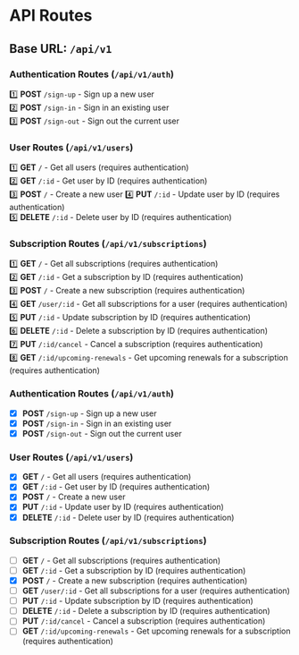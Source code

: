 # API Routes

## Base URL: `/api/v1`

### Authentication Routes (`/api/v1/auth`)

1️⃣ **POST** `/sign-up` - Sign up a new user  
2️⃣ **POST** `/sign-in` - Sign in an existing user  
3️⃣ **POST** `/sign-out` - Sign out the current user  

### User Routes (`/api/v1/users`)

1️⃣ **GET** `/` - Get all users (requires authentication)  
2️⃣ **GET** `/:id` - Get user by ID (requires authentication)  
3️⃣ **POST** `/` - Create a new user 
4️⃣ **PUT** `/:id` - Update user by ID (requires authentication)  
5️⃣ **DELETE** `/:id` - Delete user by ID (requires authentication)

### Subscription Routes (`/api/v1/subscriptions`)

1️⃣ **GET** `/` - Get all subscriptions (requires authentication)  
2️⃣ **GET** `/:id` - Get a subscription by ID (requires authentication)  
3️⃣ **POST** `/` - Create a new subscription (requires authentication)  
4️⃣ **GET** `/user/:id` - Get all subscriptions for a user (requires authentication)  
5️⃣ **PUT** `/:id` - Update subscription by ID (requires authentication)  
6️⃣ **DELETE** `/:id` - Delete a subscription by ID (requires authentication)  
7️⃣ **PUT** `/:id/cancel` - Cancel a subscription (requires authentication)  
8️⃣ **GET** `/:id/upcoming-renewals` - Get upcoming renewals for a subscription (requires authentication)

### Authentication Routes (`/api/v1/auth`)

- [x] **POST** `/sign-up` - Sign up a new user  
- [x] **POST** `/sign-in` - Sign in an existing user  
- [x] **POST** `/sign-out` - Sign out the current user  

### User Routes (`/api/v1/users`)

- [X] **GET** `/` - Get all users (requires authentication)  
- [x] **GET** `/:id` - Get user by ID (requires authentication)  
- [x] **POST** `/` - Create a new user  
- [x] **PUT** `/:id` - Update user by ID (requires authentication)  
- [x] **DELETE** `/:id` - Delete user by ID (requires authentication)  

### Subscription Routes (`/api/v1/subscriptions`)

- [ ] **GET** `/` - Get all subscriptions (requires authentication)  
- [ ] **GET** `/:id` - Get a subscription by ID (requires authentication)  
- [x] **POST** `/` - Create a new subscription (requires authentication)  
- [ ] **GET** `/user/:id` - Get all subscriptions for a user (requires authentication)  
- [ ] **PUT** `/:id` - Update subscription by ID (requires authentication)  
- [ ] **DELETE** `/:id` - Delete a subscription by ID (requires authentication)  
- [ ] **PUT** `/:id/cancel` - Cancel a subscription (requires authentication)  
- [ ] **GET** `/:id/upcoming-renewals` - Get upcoming renewals for a subscription (requires authentication)  
